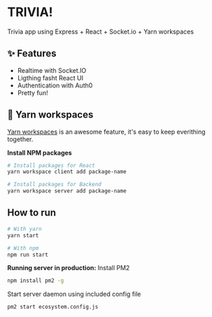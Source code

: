 # TRIVIA!
Trivia app using Express + React + Socket.io + Yarn workspaces

## ✨ Features
- Realtime with Socket.IO
- Ligthing fasht React UI
- Authentication with Auth0
- Pretty fun!

## 🚀 Yarn workspaces
[Yarn workspaces](https://classic.yarnpkg.com/en/docs/workspaces/) is an awesome feature, it's easy to keep everithing together.

**Install NPM packages**

```bash
# Install packages for React
yarn workspace client add package-name
```

```bash
# Install packages for Backend
yarn workspace server add package-name
```

## How to run
```bash
# With yarn
yarn start
```

```bash
# With npm
npm run start
```

**Running server in production:**
Install PM2

```bash
npm install pm2 -g
```
Start server daemon using included config file

```bash
pm2 start ecosystem.config.js
```
